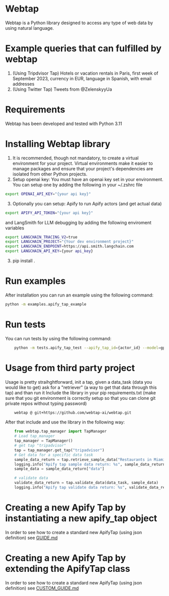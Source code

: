 # Webtap

Webtap is a Python library designed to access any type of web data by using natural language.

# Example queries that can fulfilled by webtap

1. (Using Tripdvisor Tap) Hotels or vacation rentals in Paris, first week of September 2023, currency in EUR, language in Spanish, with email addresses
2. (Using Twitter Tap) Tweets from @ZelenskyyUa

# Requirements

Webtap has been developed and tested with Python 3.11

# Installing Webtap library

1. It is recommended, though not mandatory, to create a virtual environment for your project.
Virtual environments make it easier to manage packages and ensure that your project's dependencies are isolated from other Python projects.
2. Setup openai key: 
You must have an openai key set in your environment. You can setup one by adding the following in your ~/.zshrc file
```bash
export OPENAI_API_KEY="{your api key}"
```

3. Optionally you can setup:
Apify to run Apify actors (and get actual data)
```bash
export APIFY_API_TOKEN="{your api key}"
```
and LangSmith for LLM debugging by adding the following enviroment variables
```bash
export LANGCHAIN_TRACING_V2=true
export LANGCHAIN_PROJECT="{Your dev environment project}"
export LANGCHAIN_ENDPOINT=https://api.smith.langchain.com
export LANGCHAIN_API_KEY={your api_key}
```

3. pip install .

# Run examples

After installation you can run an example using the following command:
```bash
python -m examples.apify_tap_example
```
# Run tests
You can run tests by using the following command:
```bash
    python -m tests.apify_tap_test --apify_tap_id={actor_id} --model=gpt-3.5-turbo --test_num={test_num}
```

# Usage from third party project
Usage is pretty straihghtforward, init a tap, given a data_task (data you would like to get) ask for a "retriever" (a way to get that data through this tap) and than run it
Include the library in your pip requirements.txt (make sure that you git environment is correctly setup so that you can clone git private repos without typing password)
```bash
    webtap @ git+https://github.com/webtap-ai/webtap.git
```
After that include and use the library in the following way:
```python
    from webtap.tap_manager import TapManager
    # Load tap_manager
    tap_manager = TapManager()
    # get tap "tripadvisor"
    tap = tap_manager.get_tap("tripadvisor")
    # Get data for a specific data task
    sample_data_return = tap.retrieve_sample_data("Restaurants in Miami")
    logging.info("Apify tap sample data return: %s", sample_data_return)
    sample_data = sample_data_return["data"]

    # validate data
    validate_data_return = tap.validate_data(data_task, sample_data)
    logging.info("Apify tap validate data return: %s", validate_data_return)

```

# Creating a new Apify Tap by instantiating a new apify_tap object

In order to see how to create a standard new ApifyTap (using json definition) see [GUIDE.md](docs/taps_definition/GUIDE.md)

# Creating a new Apify Tap by extending the ApifyTap class

In order to see how to create a standard new ApifyTap (using json definition) see [CUSTOM_GUIDE.md](docs/taps_definition/CUSTOM_GUIDE.md)